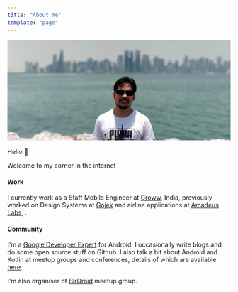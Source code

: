 ```yaml
---
title: "About me"
template: "page"
---
```


![](/static/about.jpg)

Hello 👋

Welcome to my corner in the internet

#### Work
I currently work as a Staff Mobile Engineer at [Groww](https://www.groww.in/), India, 
previously worked on Design Systems at [Gojek](https://www.gojek.io/) and airline applications at [Amadeus Labs](http://www.amadeus.in/), . 

#### Community
I'm a [Google Developer Expert](https://developers.google.com/community/experts/directory/profile/profile-jitin-sharma) 
for Android. I occasionally write blogs and do some open source stuff on Github. I also talk a bit about Android and Kotlin at 
meetup groups and conferences, details of which are available [here](/pages/presentations).

I'm also organiser of [BlrDroid](https://www.meetup.com/en-AU/blrdroid/) meetup group.